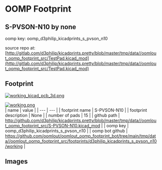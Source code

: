 # OOMP Footprint  
## S-PVSON-N10  by none  
  
oomp key: oomp_d3philip_kicadprints_s_pvson_n10  
  
source repo at: [http://gitlab.com/d3philip/kicadprints.pretty/blob/master/tmp/data//oomlout_oomp_footprint_src/TestPad.kicad_mod](http://gitlab.com/d3philip/kicadprints.pretty/blob/master/tmp/data//oomlout_oomp_footprint_src/TestPad.kicad_mod)  
## Footprint  
  
[![working_kicad_pcb_3d.png](working_kicad_pcb_3d_600.png)](working_kicad_pcb_3d.png)  
  
[![working.png](working_600.png)](working.png)  
| name | value | 
| --- | --- | 
| footprint name | S-PVSON-N10 | 
| footprint description | None | 
| number of pads | 15 | 
| github path | http://github.com/d3philip/kicadprints.pretty/blob/master/tmp/data//oomlout_oomp_footprint_src/S-PVSON-N10.kicad_mod | 
| oomp key | oomp_d3philip_kicadprints_s_pvson_n10 | 
| oomp bot github | https://github.com/oomlout/oomlout_oomp_footprint_bot/tree/main/tmp/data//oomlout_oomp_footprint_src/footprints/d3philip_kicadprints_s_pvson_n10/working | 
## Images  
